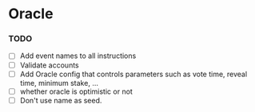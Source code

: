 # Oracle

### TODO

- [ ] Add event names to all instructions
- [ ] Validate accounts
- [ ] Add Oracle config that controls parameters such as vote time, reveal time, minimum stake, ...
- [ ] whether oracle is optimistic or not
- [ ] Don't use name as seed.
